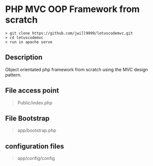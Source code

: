 # PHP MVC OOP Framework from scratch

```
> git clone https://github.com/jwill9999/letuscodemvc.git
> cd letuscodemvc
> run in apache serve 
```

## Description

Object orientated php framework from scratch using the MVC design pattern. 


## File access point
> Public/index.php

## File Bootstrap
> app/bootstrap.php 

## configuration files
> app/config/config
